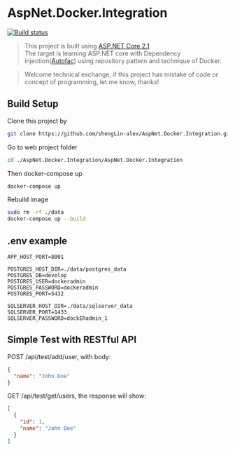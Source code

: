 # AspNet.Docker.Integration

[![Build status](https://ci.appveyor.com/api/projects/status/csr4l6bm2nq9afsg?svg=true)](https://ci.appveyor.com/project/shengLin-alex/aspnet-docker-integration)

> This project is built using [ASP.NET Core 2.1](https://docs.microsoft.com/en-us/aspnet/core/security/authentication/identity?view=aspnetcore-2.1&tabs=visual-studio).  
> The target is learning ASP.NET core with Dependency injection([Autofac](https://autofac.org/)) using repository pattern and technique of Docker.

> Welcome technical exchange, if this project has mistake of code or concept of programming, let me know, thanks!

## Build Setup

Clone this project by
``` bash
git clone https://github.com/shengLin-alex/AspNet.Docker.Integration.git
```

Go to web project folder
``` bash
cd ./AspNet.Docker.Integration/AspNet.Docker.Integration
```

Then docker-compose up

``` bash
docker-compose up
```

Rebuild image
``` bash
sudo rm -rf ./data
docker-compose up --build
```

## .env example
```
APP_HOST_PORT=8001

POSTGRES_HOST_DIR=./data/postgres_data
POSTGRES_DB=develop
POSTGRES_USER=dockeradmin
POSTGRES_PASSWORD=dockeradmin
POSTGRES_PORT=5432

SQLSERVER_HOST_DIR=./data/sqlserver_data
SQLSERVER_PORT=1433
SQLSERVER_PASSWORD=dockERadmin_1
```


## Simple Test with RESTful API

POST /api/test/add/user, with body:
```json
{
  "name": "John Doe"
}
```

GET /api/test/get/users, the response will show:
```json
[
  {
    "id": 1,
    "name": "John Doe"
  }
]
```